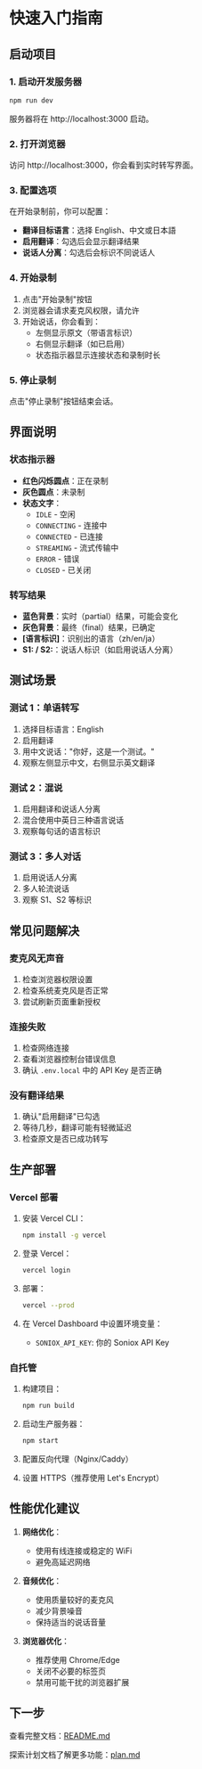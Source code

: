 # 快速入门指南

## 启动项目

### 1. 启动开发服务器

```bash
npm run dev
```

服务器将在 http://localhost:3000 启动。

### 2. 打开浏览器

访问 http://localhost:3000，你会看到实时转写界面。

### 3. 配置选项

在开始录制前，你可以配置：

- **翻译目标语言**：选择 English、中文或日本語
- **启用翻译**：勾选后会显示翻译结果
- **说话人分离**：勾选后会标识不同说话人

### 4. 开始录制

1. 点击"开始录制"按钮
2. 浏览器会请求麦克风权限，请允许
3. 开始说话，你会看到：
   - 左侧显示原文（带语言标识）
   - 右侧显示翻译（如已启用）
   - 状态指示器显示连接状态和录制时长

### 5. 停止录制

点击"停止录制"按钮结束会话。

## 界面说明

### 状态指示器

- **红色闪烁圆点**：正在录制
- **灰色圆点**：未录制
- **状态文字**：
  - `IDLE` - 空闲
  - `CONNECTING` - 连接中
  - `CONNECTED` - 已连接
  - `STREAMING` - 流式传输中
  - `ERROR` - 错误
  - `CLOSED` - 已关闭

### 转写结果

- **蓝色背景**：实时（partial）结果，可能会变化
- **灰色背景**：最终（final）结果，已确定
- **[语言标识]**：识别出的语言（zh/en/ja）
- **S1: / S2:**：说话人标识（如启用说话人分离）

## 测试场景

### 测试 1：单语转写

1. 选择目标语言：English
2. 启用翻译
3. 用中文说话："你好，这是一个测试。"
4. 观察左侧显示中文，右侧显示英文翻译

### 测试 2：混说

1. 启用翻译和说话人分离
2. 混合使用中英日三种语言说话
3. 观察每句话的语言标识

### 测试 3：多人对话

1. 启用说话人分离
2. 多人轮流说话
3. 观察 S1、S2 等标识

## 常见问题解决

### 麦克风无声音

1. 检查浏览器权限设置
2. 检查系统麦克风是否正常
3. 尝试刷新页面重新授权

### 连接失败

1. 检查网络连接
2. 查看浏览器控制台错误信息
3. 确认 `.env.local` 中的 API Key 是否正确

### 没有翻译结果

1. 确认"启用翻译"已勾选
2. 等待几秒，翻译可能有轻微延迟
3. 检查原文是否已成功转写

## 生产部署

### Vercel 部署

1. 安装 Vercel CLI：
   ```bash
   npm install -g vercel
   ```

2. 登录 Vercel：
   ```bash
   vercel login
   ```

3. 部署：
   ```bash
   vercel --prod
   ```

4. 在 Vercel Dashboard 中设置环境变量：
   - `SONIOX_API_KEY`: 你的 Soniox API Key

### 自托管

1. 构建项目：
   ```bash
   npm run build
   ```

2. 启动生产服务器：
   ```bash
   npm start
   ```

3. 配置反向代理（Nginx/Caddy）
4. 设置 HTTPS（推荐使用 Let's Encrypt）

## 性能优化建议

1. **网络优化**：
   - 使用有线连接或稳定的 WiFi
   - 避免高延迟网络

2. **音频优化**：
   - 使用质量较好的麦克风
   - 减少背景噪音
   - 保持适当的说话音量

3. **浏览器优化**：
   - 推荐使用 Chrome/Edge
   - 关闭不必要的标签页
   - 禁用可能干扰的浏览器扩展

## 下一步

查看完整文档：[README.md](./README.md)

探索计划文档了解更多功能：[plan.md](./plan.md)
